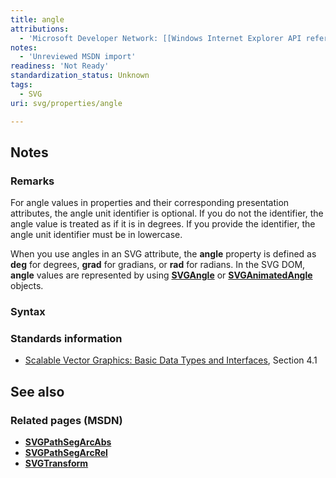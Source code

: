 ```yaml
---
title: angle
attributions:
  - 'Microsoft Developer Network: [[Windows Internet Explorer API reference](http://msdn.microsoft.com/en-us/library/ie/hh828809%28v=vs.85%29.aspx) Article]'
notes:
  - 'Unreviewed MSDN import'
readiness: 'Not Ready'
standardization_status: Unknown
tags:
  - SVG
uri: svg/properties/angle

---
```

## Notes

### Remarks

For angle values in properties and their corresponding presentation attributes, the angle unit identifier is optional. If you do not the identifier, the angle value is treated as if it is in degrees. If you provide the identifier, the angle unit identifier must be in lowercase.

When you use angles in an SVG attribute, the **angle** property is defined as **deg** for degrees, **grad** for gradians, or **rad** for radians. In the SVG DOM, **angle** values are represented by using [**SVGAngle**](/svg/objects/SVGAngle) or [**SVGAnimatedAngle**](/svg/objects/SVGAnimatedAngle) objects.

### Syntax

### Standards information

-   [Scalable Vector Graphics: Basic Data Types and Interfaces](http://go.microsoft.com/fwlink/p/?linkid=204732), Section 4.1

## See also

### Related pages (MSDN)

-   [**SVGPathSegArcAbs**](/svg/objects/SVGPathSegArcAbs)
-   [**SVGPathSegArcRel**](/svg/objects/SVGPathSegArcRel)
-   [**SVGTransform**](/svg/objects/SVGTransform)
